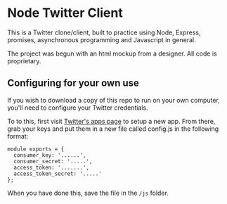 # Node Twitter Client

This is a Twitter clone/client, built to practice using Node, Express, promises, asynchronous programming and Javascript in general.

The project was begun with an html mockup from a designer. All code is proprietary.

## Configuring for your own use

If you wish to download a copy of this repo to run on your own computer, you'll need to configure your Twitter credentials.

To to this, first visit [Twitter's apps page](apps.twitter.com) to setup a new app. From there, grab your keys and put them in a new file called config.js in the following format:

    module exports = {
      consumer_key: '......',
      consumer_secret: '.....',
      access_token: '.......',
      access_token_secret: '.....'
    };

    

When you have done this, save the file in the `/js` folder.
